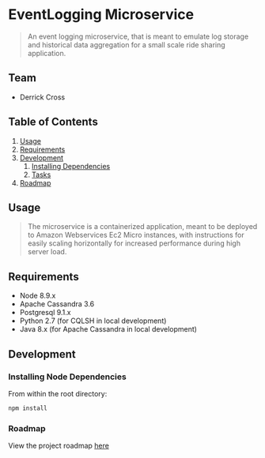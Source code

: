 # EventLogging Microservice

> An event logging microservice, that is meant to emulate log storage and historical data aggregation for a small scale ride sharing application.

## Team

  - Derrick Cross

## Table of Contents

1. [Usage](#Usage)
1. [Requirements](#requirements)
1. [Development](#development)
    1. [Installing Dependencies](#installing-dependencies)
    1. [Tasks](#tasks)
1. [Roadmap](#roadmap)

## Usage

> The microservice is a containerized application, meant to be deployed to Amazon Webservices Ec2 Micro instances, with instructions for easily scaling horizontally for increased performance during high server load. 

## Requirements

- Node 8.9.x
- Apache Cassandra 3.6
- Postgresql 9.1.x
- Python 2.7 (for CQLSH in local development)
- Java 8.x (for Apache Cassandra in local development)

## Development

### Installing Node Dependencies

From within the root directory:

```sh
npm install
```

### Roadmap

View the project roadmap [here](LINK_TO_DOC)

